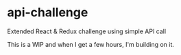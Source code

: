 # api-challenge
Extended React &amp; Redux challenge using simple API call 

This is a WIP and when I get a few hours, I'm building on it.
